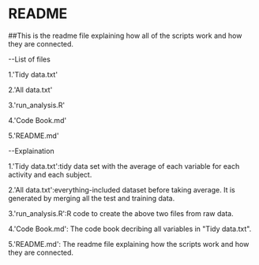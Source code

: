 README
=================================
##This is the readme file explaining how all of the scripts work and how they are connected.

--List of files

1.'Tidy data.txt'

2.'All data.txt'

3.'run_analysis.R'

4.'Code Book.md'

5.'README.md'


--Explaination

1.'Tidy data.txt':tidy data set with the average of each variable for each activity and each subject.

2.'All data.txt':everything-included dataset before taking average. It is generated by merging all the test and training data.

3.'run_analysis.R':R code to create the above two files from raw data.

4.'Code Book.md': The code book decribing all variables in "Tidy data.txt".

5.'README.md': The readme file explaining how the scripts work and how they are connected.